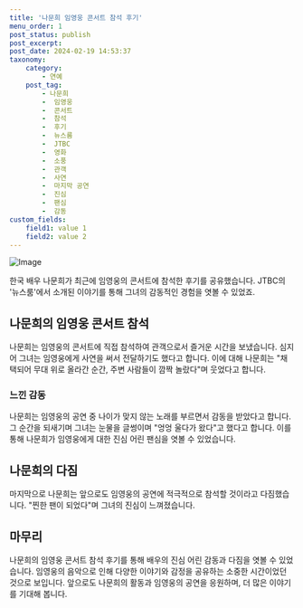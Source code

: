 ```yaml
---
title: '나문희 임영웅 콘서트 참석 후기'
menu_order: 1
post_status: publish
post_excerpt: 
post_date: 2024-02-19 14:53:37
taxonomy:
    category:
        - 연예
    post_tag:
        - 나문희
        -  임영웅
        -  콘서트
        -  참석
        -  후기
        -  뉴스룸
        -  JTBC
        -  영화
        -  소풍
        -  관객
        -  사연
        -  마지막 공연
        -  진심
        -  팬심
        -  감동
custom_fields:
    field1: value 1
    field2: value 2
---
```


![Image](https://ssl.pstatic.net/mimgnews/image/609/2024/02/19/202402190636022110_1_20240219063701909.jpg?type=w540)

한국 배우 나문희가 최근에 임영웅의 콘서트에 참석한 후기를 공유했습니다. JTBC의 '뉴스룸'에서 소개된 이야기를 통해 그녀의 감동적인 경험을 엿볼 수 있었죠. 
## 나문희의 임영웅 콘서트 참석
나문희는 임영웅의 콘서트에 직접 참석하여 관객으로서 즐거운 시간을 보냈습니다. 심지어 그녀는 임영웅에게 사연을 써서 전달하기도 했다고 합니다. 이에 대해 나문희는 "채택되어 무대 위로 올라간 순간, 주변 사람들이 깜짝 놀랐다"며 웃었다고 합니다.
### 느낀 감동
나문희는 임영웅의 공연 중 나이가 맞지 않는 노래를 부르면서 감동을 받았다고 합니다. 그 순간을 되새기며 그녀는 눈물을 글썽이며 "엉엉 울다가 왔다"고 했다고 합니다. 이를 통해 나문희가 임영웅에게 대한 진심 어린 팬심을 엿볼 수 있었습니다.
## 나문희의 다짐
마지막으로 나문희는 앞으로도 임영웅의 공연에 적극적으로 참석할 것이라고 다짐했습니다. "찐한 팬이 되었다"며 그녀의 진심이 느껴졌습니다.
## 마무리
나문희의 임영웅 콘서트 참석 후기를 통해 배우의 진심 어린 감동과 다짐을 엿볼 수 있었습니다. 임영웅의 음악으로 인해 다양한 이야기와 감정을 공유하는 소중한 시간이었던 것으로 보입니다. 앞으로도 나문희의 활동과 임영웅의 공연을 응원하며, 더 많은 이야기를 기대해 봅니다.

